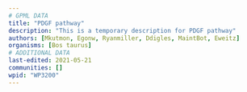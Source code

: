 ```yaml
---
# GPML DATA
title: "PDGF pathway"
description: "This is a temporary description for PDGF pathway"
authors: [Mkutmon, Egonw, Ryanmiller, Ddigles, MaintBot, Eweitz]
organisms: [Bos taurus]
# ADDITIONAL DATA
last-edited: 2021-05-21
communities: []
wpid: "WP3200"
---
```

